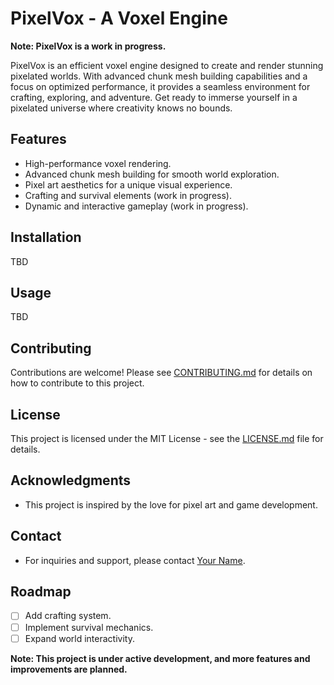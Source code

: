 # PixelVox - A Voxel Engine

**Note: PixelVox is a work in progress.**

PixelVox is an efficient voxel engine designed to create and render stunning pixelated worlds. With advanced chunk mesh building capabilities and a focus on optimized performance, it provides a seamless environment for crafting, exploring, and adventure. Get ready to immerse yourself in a pixelated universe where creativity knows no bounds.

## Features

- High-performance voxel rendering.
- Advanced chunk mesh building for smooth world exploration.
- Pixel art aesthetics for a unique visual experience.
- Crafting and survival elements (work in progress).
- Dynamic and interactive gameplay (work in progress).

## Installation

TBD

## Usage

TBD

## Contributing

Contributions are welcome! Please see [CONTRIBUTING.md](CONTRIBUTING.md) for details on how to contribute to this project.

## License

This project is licensed under the MIT License - see the [LICENSE.md](LICENSE.md) file for details.

## Acknowledgments

- This project is inspired by the love for pixel art and game development.

## Contact

- For inquiries and support, please contact [Your Name](mailto:your.email@example.com).

## Roadmap

- [ ] Add crafting system.
- [ ] Implement survival mechanics.
- [ ] Expand world interactivity.

**Note: This project is under active development, and more features and improvements are planned.**

